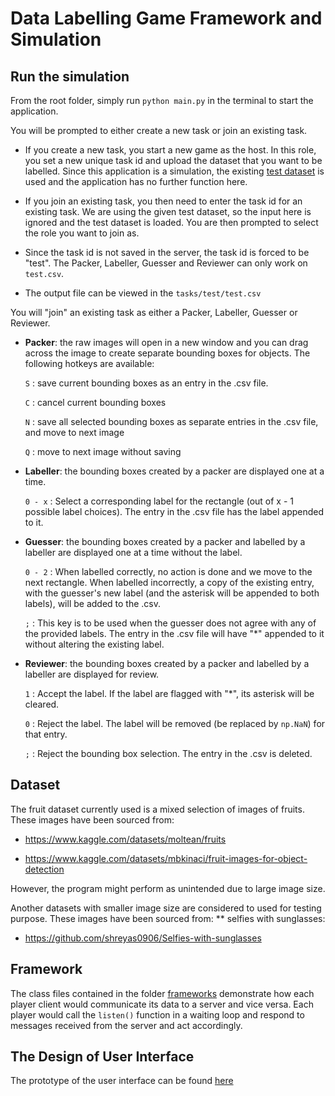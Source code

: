 # Data Labelling Game Framework and Simulation

## Run the simulation
From the root folder, simply run `python main.py` in the terminal to start the application.

You will be prompted to either create a new task or join an existing task.

- If you create a new task, you start a new game as the host. In this role, you set a new unique task id and upload the dataset that you want to be labelled. Since this application is a simulation, the existing [test dataset](test_dataset) is used and the application has no further function here.

- If you join an existing task, you then need to enter the task id for an existing task. We are using the given test dataset, so the input here is ignored and the test dataset is loaded. You are then prompted to select the role you want to join as.

- Since the task id is not saved in the server, the task id is forced to be "test". The Packer, Labeller, Guesser and Reviewer can only work on `test.csv`.

- The output file can be viewed in the `tasks/test/test.csv`


You will "join" an existing task as either a Packer, Labeller, Guesser or Reviewer.

- **Packer**: the raw images will open in a new window and you can drag across the image to create separate bounding boxes for objects. The following hotkeys are available:

    `S` : save current bounding boxes as an entry in the .csv file.

    `C` : cancel current bounding boxes

    `N` : save all selected bounding boxes as separate entries in the .csv file, and move to next image

    `Q` : move to next image without saving

- **Labeller**: the bounding boxes created by a packer are displayed one at a time.

    `0 - x` : Select a corresponding label for the rectangle (out of x - 1 possible label choices). The entry in the .csv file has the label appended to it.

- **Guesser**: the bounding boxes created by a packer and labelled by a labeller are displayed one at a time without the label.

    `0 - 2` : When labelled correctly, no action is done and we move to the next rectangle. When labelled incorrectly, a copy of the existing entry, with the guesser's new label (and the asterisk will be appended to both labels), will be added to the .csv.

    `;` : This key is to be used when the guesser does not agree with any of the provided labels. The entry in the .csv file will have "*" appended to it without altering the existing label.

- **Reviewer**: the bounding boxes created by a packer and labelled by a labeller are displayed for review.

    `1` : Accept the label. If the label are flagged with "*", its asterisk will be cleared.
    
    `0` : Reject the label. The label will be removed (be replaced by `np.NaN`) for that entry.

    `;` : Reject the bounding box selection. The entry in the .csv is deleted.


## Dataset

The fruit dataset currently used is a mixed selection of images of fruits. These images have been sourced from:

- https://www.kaggle.com/datasets/moltean/fruits

- https://www.kaggle.com/datasets/mbkinaci/fruit-images-for-object-detection

However, the program might perform as unintended due to large image size.

Another datasets with smaller image size are considered to used for testing purpose. These images have been sourced from:
** selfies with sunglasses:
- https://github.com/shreyas0906/Selfies-with-sunglasses

## Framework
The class files contained in the folder [frameworks](frameworks) demonstrate how each player client would communicate its data to a server and vice versa. Each player would call the `listen()` function in a waiting loop and respond to messages received from the server and act accordingly.

## The Design of User Interface
The prototype of the user interface can be found [here](prototypes)